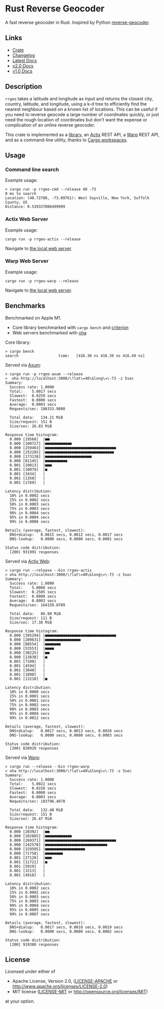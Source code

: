 # Rust Reverse Geocoder
A fast reverse geocoder in Rust. Inspired by Python [reverse-geocoder](https://github.com/thampiman/reverse-geocoder).

## Links

- [Crate](https://crates.io/crates/reverse_geocoder)
- [Changelog](CHANGELOG.md)
- [Latest Docs](https://docs.rs/reverse_geocoder/)
- [v2.0 Docs](https://docs.rs/reverse_geocoder/2.0.0/reverse_geocoder/index.html)
- [v1.0 Docs](https://docs.rs/reverse_geocoder/1.0.1/reverse_geocoder/)

## Description

`rrgeo` takes a latitude and longitude as input and returns the closest city, country, latitude, and longitude, using a k-d tree to efficiently find the nearest neighbour based on a known list of locations. This can be useful if you need to reverse geocode a large number of coordinates quickly, or just need the rough location of coordinates but don't want the expense or complication of an online reverse geocoder.

This crate is implemented as a [library](https://crates.io/crates/reverse_geocoder), an [Actix](https://actix.rs/) REST API, a [Warp](https://seanmonstar.com/post/176530511587/warp) REST API, and as a command-line utility, thanks to [Cargo workspaces](https://doc.rust-lang.org/book/ch14-03-cargo-workspaces.html).

## Usage

### Command line search

Example usage:

```
> cargo run -p rrgeo-cmd --release 40 -73
0 ms to search
Location: (40.72788, -73.09761): West Sayville, New York, Suffolk County, US
Distance: 0.539337006499999
```

### Actix Web Server

Example usage:

```
cargo run -p rrgeo-actix --release
```

Navigate to [the local web server](http://localhost:3000/?lat=40&long=-73).

### Warp Web Server

Example usage:

```
cargo run -p rrgeo-warp --release
```

Navigate to [the local web server](http://localhost:3000/?lat=40&long=-73).

## Benchmarks

Benchmarked on Apple M1.

  * Core library benchmarked with `cargo bench` and [criterion](https://github.com/japaric/criterion.rs)
  * Web servers benchmarked with [oha](https://github.com/hatoo/oha)

Core library:

```
> cargo bench
search                  time:   [416.30 ns 416.39 ns 416.49 ns]
```


Served via [Axum](https://crates.io/crates/axum):

```
> cargo run -p rrgeo-axum --release
>  oha http://localhost:3000/\?lat\=40\&long\=\-73 -z 5sec
Summary:
  Success rate:	1.0000
  Total:	5.0017 secs
  Slowest:	0.0259 secs
  Fastest:	0.0000 secs
  Average:	0.0003 secs
  Requests/sec:	186333.9800

  Total data:	134.21 MiB
  Size/request:	151 B
  Size/sec:	26.83 MiB

Response time histogram:
  0.000 [19568]  |■■
  0.000 [100727] |■■■■■■■■■■■■
  0.000 [259463] |■■■■■■■■■■■■■■■■■■■■■■■■■■■■■■■■
  0.000 [252285] |■■■■■■■■■■■■■■■■■■■■■■■■■■■■■■■
  0.000 [173138] |■■■■■■■■■■■■■■■■■■■■■
  0.000 [81145]  |■■■■■■■■■■
  0.001 [29013]  |■■■
  0.001 [10079]  |■
  0.001 [3434]   |
  0.001 [1350]   |
  0.001 [1789]   |

Latency distribution:
  10% in 0.0002 secs
  25% in 0.0002 secs
  50% in 0.0003 secs
  75% in 0.0003 secs
  90% in 0.0004 secs
  95% in 0.0004 secs
  99% in 0.0006 secs

Details (average, fastest, slowest):
  DNS+dialup:	0.0015 secs, 0.0012 secs, 0.0017 secs
  DNS-lookup:	0.0000 secs, 0.0000 secs, 0.0001 secs

Status code distribution:
  [200] 931991 responses
```

Served via [Actix Web](https://actix.rs/):

```
> cargo run --release --bin rrgeo-actix
> oha http://localhost:3000/\?lat\=40\&long\=\-73 -z 5sec
Summary:
  Success rate:	1.0000
  Total:	5.0008 secs
  Slowest:	0.2505 secs
  Fastest:	0.0000 secs
  Average:	0.0003 secs
  Requests/sec:	164159.8709

  Total data:	86.90 MiB
  Size/request:	111 B
  Size/sec:	17.38 MiB

Response time histogram:
  0.000 [395294] |■■■■■■■■■■■■■■■■■■■■■■■■■■■■■■■■
  0.000 [209631] |■■■■■■■■■■■■■■■■
  0.000 [88554]  |■■■■■■■
  0.000 [53553]  |■■■■
  0.000 [30225]  |■■
  0.000 [13830]  |■
  0.001 [7100]   |
  0.001 [4594]   |
  0.001 [3040]   |
  0.001 [1890]   |
  0.001 [13218]  |■

Latency distribution:
  10% in 0.0000 secs
  25% in 0.0001 secs
  50% in 0.0001 secs
  75% in 0.0002 secs
  90% in 0.0003 secs
  95% in 0.0004 secs
  99% in 0.0012 secs

Details (average, fastest, slowest):
  DNS+dialup:	0.0017 secs, 0.0013 secs, 0.0020 secs
  DNS-lookup:	0.0000 secs, 0.0000 secs, 0.0003 secs

Status code distribution:
  [200] 820929 responses

```

Served via [Warp](https://github.com/seanmonstar/warp):

```
> cargo run --release --bin rrgeo-warp
> oha http://localhost:3000/\?lat\=40\&long\=\-73 -z 5sec
Summary:
  Success rate:	1.0000
  Total:	5.0022 secs
  Slowest:	0.0158 secs
  Fastest:	0.0000 secs
  Average:	0.0003 secs
  Requests/sec:	183796.4070

  Total data:	132.40 MiB
  Size/request:	151 B
  Size/sec:	26.47 MiB

Response time histogram:
  0.000 [20392]  |■■
  0.000 [102885] |■■■■■■■■■■■■
  0.000 [269371] |■■■■■■■■■■■■■■■■■■■■■■■■■■■■■■■■
  0.000 [242570] |■■■■■■■■■■■■■■■■■■■■■■■■■■■■
  0.000 [159505] |■■■■■■■■■■■■■■■■■■
  0.000 [71758]  |■■■■■■■■
  0.001 [27128]  |■■■
  0.001 [11721]  |■
  0.001 [5919]   |
  0.001 [3213]   |
  0.001 [4918]   |

Latency distribution:
  10% in 0.0002 secs
  25% in 0.0002 secs
  50% in 0.0003 secs
  75% in 0.0003 secs
  90% in 0.0004 secs
  95% in 0.0005 secs
  99% in 0.0007 secs

Details (average, fastest, slowest):
  DNS+dialup:	0.0017 secs, 0.0010 secs, 0.0019 secs
  DNS-lookup:	0.0000 secs, 0.0000 secs, 0.0002 secs

Status code distribution:
  [200] 919380 responses
```

## License

Licensed under either of

 * Apache License, Version 2.0, ([LICENSE-APACHE](LICENSE-APACHE) or http://www.apache.org/licenses/LICENSE-2.0)
 * MIT license ([LICENSE-MIT](LICENSE-MIT) or http://opensource.org/licenses/MIT)

at your option.


